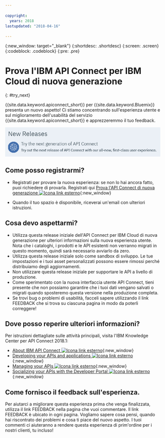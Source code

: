 ```yaml
---

copyright:
  years: 2018
lastupdated: "2018-04-16"

---
```



{:new_window: target="_blank"}
{:shortdesc: .shortdesc}
{:screen: .screen}
{:codeblock: .codeblock}
{:pre: .pre}

# Prova l'IBM API Connect per IBM Cloud di nuova generazione
{: #try_next}

{{site.data.keyword.apiconnect_short}} per {{site.data.keyword.Bluemix}} presenta un nuovo aspetto! Ci stiamo concentrando sull'esperienza utente e sul miglioramento dell'usabilità del servizio {{site.data.keyword.apiconnect_short}} e apprezzeremmo il tuo feedback.

<img src="images/new_version.png" alt="grafico del banner di API Connect di nuova generazione"/>

## Come posso registrarmi?

* Registrati per provare la nuova esperienza: se non lo hai ancora fatto, puoi richiedere di provarla. Registrati qui [Prova l'API Connect di nuova generazione ![Icona link esterno](../../icons/launch-glyph.svg "Icona link esterno")](https://console.bluemix.net/apis/overview){:new_window}

* Quando il tuo spazio è disponibile, riceverai un'email con ulteriori istruzioni.

## Cosa devo aspettarmi?

* Utilizza questa release iniziale dell'API Connect per IBM Cloud di nuova generazione per ulteriori informazioni sulla nuova esperienza utente. Nota che i cataloghi, i prodotti e le API esistenti non verranno migrati in questo momento, quindi sarà necessario avviarlo da zero.
* Utilizza questa release iniziale solo come sandbox di sviluppo. Le tue impostazioni e i tuoi asset personalizzati possono essere rimossi perché distribuiamo degli aggiornamenti.
* Non utilizzare questa release iniziale per supportare le API a livello di produzione. 
* Come sperimentato con la nuova interfaccia utente API Connect, tieni presente che non possiamo garantire che i tuoi dati vengano salvati o migrati quando sposteremo questa versione nella produzione completa.
* Se trovi bug o problemi di usabilità, facceli sapere utilizzando il link FEEDBACK che si trova su ciascuna pagina in modo da poterli correggere!

## Dove posso reperire ulteriori informazioni?

Per istruzioni dettagliate sulle attività principali, visita l'IBM Knowledge Center per API Connect 2018.1:
* [About IBM API Connect ![Icona link esterno](../../icons/launch-glyph.svg "Icona link esterno")](https://www.ibm.com/support/knowledgecenter/SSMNED_2018/com.ibm.apic.overview.doc/api_management_overview.html){:new_window}
* [Developing your APIs and applications ![Icona link esterno](../../icons/launch-glyph.svg "Icona link esterno")](https://www.ibm.com/support/knowledgecenter/SSMNED_2018/com.ibm.apic.toolkit.doc/capim_cli_overview.html){:new_window}
* [Managing your APIs ![Icona link esterno](../../icons/launch-glyph.svg "Icona link esterno")](https://www.ibm.com/support/knowledgecenter/SSMNED_2018/com.ibm.apic.apionprem.doc/APIonPrem_gettingstarted.html){:new_window}
* [Socializing your APIs with the Developer Portal ![Icona link esterno](../../icons/launch-glyph.svg "Icona link esterno")](https://www.ibm.com/support/knowledgecenter/SSMNED_2018/com.ibm.apic.devportal.doc/discover_apis_landing_page.html){:new_window}


## Come fornisco il feedback sull'esperienza.

Per aiutarci a migliorare questa esperienza prima che venga finalizzata, utilizza il link FEEDBACK nella pagina che vuoi commentare. Il link FEEDBACK è ubicato in ogni pagina. Vogliamo sapere cosa pensi, quando hai riscontrato dei problemi e cosa ti piace del nuovo aspetto. I tuoi commenti ci aiuteranno a rendere questa esperienza di prim'ordine per i nostri clienti, tu incluso!
